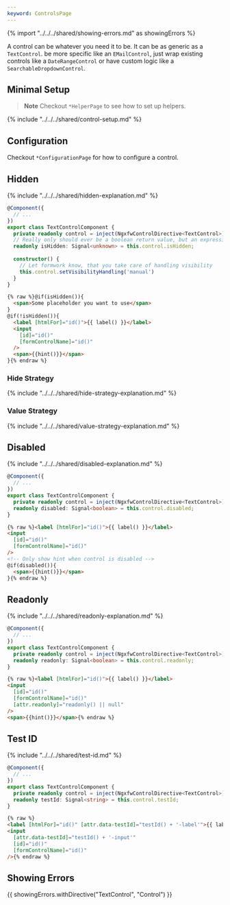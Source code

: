 ```yaml
---
keyword: ControlsPage
---
```

{% import "../../../shared/showing-errors.md" as showingErrors %}

A control can be whatever you need it to be. It can be as generic as a `TextControl`. be more specific like an `EMailControl`, just wrap existing controls like a `DateRangeControl` or have custom logic like a `SearchableDropdownControl`.

## Minimal Setup
> **Note**
> Checkout `*HelperPage` to see how to set up helpers.

{% include "../../../shared/control-setup.md" %}

## Configuration

Checkout `*ConfigurationPage` for how to configure a control.

## Hidden

{% include "../../../shared/hidden-explanation.md" %}

```ts name="text-control.component.ts" group="visibility"
@Component({
  // ...
}) 
export class TextControlComponent {
  private readonly control = inject(NgxfwControlDirective<TextControl>);
  // Really only should ever be a boolean return value, but an expression could also return a number, string or object
  readonly isHidden: Signal<unknown> = this.control.isHidden; 
  
  constructor() {
    // Let formwork know, that you take care of handling visibility
    this.control.setVisibilityHandling('manual')
  }
}
```

```html name="text-control.component.html" group="visibility"
{% raw %}@if(isHidden()){
  <span>Some placeholder you want to use</span>
}
@if(!isHidden()){
  <label [htmlFor]="id()">{{ label() }}</label>
  <input
    [id]="id()"
    [formControlName]="id()"
  />
  <span>{{hint()}}</span>
}{% endraw %}
```

### Hide Strategy

{% include "../../../shared/hide-strategy-explanation.md" %}


### Value Strategy

{% include "../../../shared/value-strategy-explanation.md" %}


## Disabled

{% include "../../../shared/disabled-explanation.md" %}

```ts name="text-control.component.ts" group="disabled"
@Component({
  // ...
})
export class TextControlComponent {
  private readonly control = inject(NgxfwControlDirective<TextControl>);
  readonly disabled: Signal<boolean> = this.control.disabled;
}
```

```html name="text-control.component.html" group="disabled"
{% raw %}<label [htmlFor]="id()">{{ label() }}</label>
<input
  [id]="id()"
  [formControlName]="id()"
/>
<!-- Only show hint when control is disabled -->
@if(disabled()){
  <span>{{hint()}}</span>
}{% endraw %}
```

## Readonly

{% include "../../../shared/readonly-explanation.md" %}

```ts name="text-control.component.ts" group="readonly"
@Component({
  // ...
})
export class TextControlComponent {
  private readonly control = inject(NgxfwControlDirective<TextControl>);
  readonly readonly: Signal<boolean> = this.control.readonly;
}
```

```html name="text-control.component.html" group="readonly"
{% raw %}<label [htmlFor]="id()">{{ label() }}</label>
<input
  [id]="id()"
  [formControlName]="id()"
  [attr.readonly]="readonly() || null"
/>
<span>{{hint()}}</span>{% endraw %}
```

## Test ID

{% include "../../../shared/test-id.md" %}

```ts name="text-control.component.ts" group="testid"
@Component({
  // ...
})
export class TextControlComponent {
  private readonly control = inject(NgxfwControlDirective<TextControl>);
  readonly testId: Signal<string> = this.control.testId;
}
```

```html name="text-control.component.html" group="testid"
{% raw %}
<label [htmlFor]="id()" [attr.data-testId]="testId() + '-label'">{{ label() }}</label>
<input
  [attr.data-testId]="testId() + '-input'"
  [id]="id()"
  [formControlName]="id()"
/>{% endraw %}
```

## Showing Errors
{{ showingErrors.withDirective("TextControl", "Control") }} 
 
